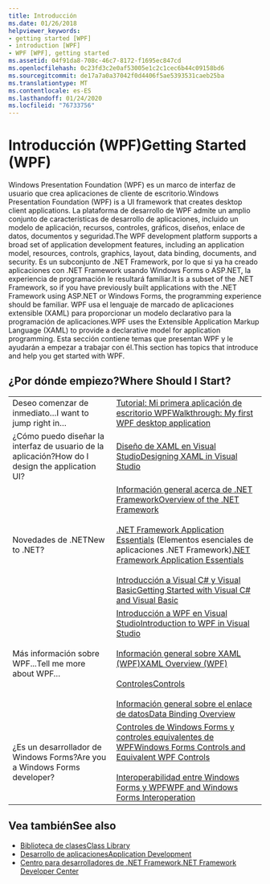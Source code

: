 ```yaml
---
title: Introducción
ms.date: 01/26/2018
helpviewer_keywords:
- getting started [WPF]
- introduction [WPF]
- WPF [WPF], getting started
ms.assetid: 04f91da8-708c-46c7-8172-f1695ec847cd
ms.openlocfilehash: 0c23fd3c2e0af53005e1c2c1cec6b44c09158bd6
ms.sourcegitcommit: de17a7a0a37042f0d4406f5ae5393531caeb25ba
ms.translationtype: MT
ms.contentlocale: es-ES
ms.lasthandoff: 01/24/2020
ms.locfileid: "76733756"
---
```

# <a name="getting-started-wpf"></a><span data-ttu-id="14168-102">Introducción (WPF)</span><span class="sxs-lookup"><span data-stu-id="14168-102">Getting Started (WPF)</span></span>
<span data-ttu-id="14168-103">Windows Presentation Foundation (WPF) es un marco de interfaz de usuario que crea aplicaciones de cliente de escritorio.</span><span class="sxs-lookup"><span data-stu-id="14168-103">Windows Presentation Foundation (WPF) is a UI framework that creates desktop client applications.</span></span> <span data-ttu-id="14168-104">La plataforma de desarrollo de WPF admite un amplio conjunto de características de desarrollo de aplicaciones, incluido un modelo de aplicación, recursos, controles, gráficos, diseños, enlace de datos, documentos y seguridad.</span><span class="sxs-lookup"><span data-stu-id="14168-104">The WPF development platform supports a broad set of application development features, including an application model, resources, controls, graphics, layout, data binding, documents, and security.</span></span> <span data-ttu-id="14168-105">Es un subconjunto de .NET Framework, por lo que si ya ha creado aplicaciones con .NET Framework usando Windows Forms o ASP.NET, la experiencia de programación le resultará familiar.</span><span class="sxs-lookup"><span data-stu-id="14168-105">It is a subset of the .NET Framework, so if you have previously built applications with the .NET Framework using ASP.NET or Windows Forms, the programming experience should be familiar.</span></span> <span data-ttu-id="14168-106">WPF usa el lenguaje de marcado de aplicaciones extensible (XAML) para proporcionar un modelo declarativo para la programación de aplicaciones.</span><span class="sxs-lookup"><span data-stu-id="14168-106">WPF uses the Extensible Application Markup Language (XAML) to provide a declarative model for application programming.</span></span> <span data-ttu-id="14168-107">Esta sección contiene temas que presentan WPF y le ayudarán a empezar a trabajar con él.</span><span class="sxs-lookup"><span data-stu-id="14168-107">This section has topics that introduce and help you get started with WPF.</span></span>  
  
## <a name="where-should-i-start"></a><span data-ttu-id="14168-108">¿Por dónde empiezo?</span><span class="sxs-lookup"><span data-stu-id="14168-108">Where Should I Start?</span></span>  
  
|||  
|-|-|  
|<span data-ttu-id="14168-109">Deseo comenzar de inmediato…</span><span class="sxs-lookup"><span data-stu-id="14168-109">I want to jump right in…</span></span>|[<span data-ttu-id="14168-110">Tutorial: Mi primera aplicación de escritorio WPF</span><span class="sxs-lookup"><span data-stu-id="14168-110">Walkthrough: My first WPF desktop application</span></span>](walkthrough-my-first-wpf-desktop-application.md)|  
|<span data-ttu-id="14168-111">¿Cómo puedo diseñar la interfaz de usuario de la aplicación?</span><span class="sxs-lookup"><span data-stu-id="14168-111">How do I design the application UI?</span></span>|[<span data-ttu-id="14168-112">Diseño de XAML en Visual Studio</span><span class="sxs-lookup"><span data-stu-id="14168-112">Designing XAML in Visual Studio</span></span>](/visualstudio/designers/designing-xaml-in-visual-studio)|  
|<span data-ttu-id="14168-113">Novedades de .NET</span><span class="sxs-lookup"><span data-stu-id="14168-113">New to .NET?</span></span>|[<span data-ttu-id="14168-114">Información general acerca de .NET Framework</span><span class="sxs-lookup"><span data-stu-id="14168-114">Overview of the .NET Framework</span></span>](../../get-started/overview.md)<br /><br /> <span data-ttu-id="14168-115">[.NET Framework Application Essentials](../../../standard/application-essentials.md) (Elementos esenciales de aplicaciones .NET Framework)</span><span class="sxs-lookup"><span data-stu-id="14168-115">[.NET Framework Application Essentials](../../../standard/application-essentials.md)</span></span><br /><br /> [<span data-ttu-id="14168-116">Introducción a Visual C# y Visual Basic</span><span class="sxs-lookup"><span data-stu-id="14168-116">Getting Started with Visual C# and Visual Basic</span></span>](/visualstudio/ide/quickstart-visual-basic-console)|  
|<span data-ttu-id="14168-117">Más información sobre WPF...</span><span class="sxs-lookup"><span data-stu-id="14168-117">Tell me more about WPF…</span></span>|[<span data-ttu-id="14168-118">Introducción a WPF en Visual Studio</span><span class="sxs-lookup"><span data-stu-id="14168-118">Introduction to WPF in Visual Studio</span></span>](introduction-to-wpf-in-vs.md)<br /><br /> [<span data-ttu-id="14168-119">Información general sobre XAML (WPF)</span><span class="sxs-lookup"><span data-stu-id="14168-119">XAML Overview (WPF)</span></span>](../advanced/xaml-overview-wpf.md)<br /><br /> [<span data-ttu-id="14168-120">Controles</span><span class="sxs-lookup"><span data-stu-id="14168-120">Controls</span></span>](../controls/index.md)<br /><br /> [<span data-ttu-id="14168-121">Información general sobre el enlace de datos</span><span class="sxs-lookup"><span data-stu-id="14168-121">Data Binding Overview</span></span>](../../../desktop-wpf/data/data-binding-overview.md)|  
|<span data-ttu-id="14168-122">¿Es un desarrollador de Windows Forms?</span><span class="sxs-lookup"><span data-stu-id="14168-122">Are you a Windows Forms developer?</span></span>|[<span data-ttu-id="14168-123">Controles de Windows Forms y controles equivalentes de WPF</span><span class="sxs-lookup"><span data-stu-id="14168-123">Windows Forms Controls and Equivalent WPF Controls</span></span>](../advanced/windows-forms-controls-and-equivalent-wpf-controls.md)<br /><br /> [<span data-ttu-id="14168-124">Interoperabilidad entre Windows Forms y WPF</span><span class="sxs-lookup"><span data-stu-id="14168-124">WPF and Windows Forms Interoperation</span></span>](../advanced/wpf-and-windows-forms-interoperation.md)|  
  
## <a name="see-also"></a><span data-ttu-id="14168-125">Vea también</span><span class="sxs-lookup"><span data-stu-id="14168-125">See also</span></span>

- [<span data-ttu-id="14168-126">Biblioteca de clases</span><span class="sxs-lookup"><span data-stu-id="14168-126">Class Library</span></span>](../class-library-wpf.md)
- [<span data-ttu-id="14168-127">Desarrollo de aplicaciones</span><span class="sxs-lookup"><span data-stu-id="14168-127">Application Development</span></span>](../app-development/index.md)
- [<span data-ttu-id="14168-128">Centro para desarrolladores de .NET Framework</span><span class="sxs-lookup"><span data-stu-id="14168-128">.NET Framework Developer Center</span></span>](https://www.microsoft.com/net)
